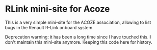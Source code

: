 RLink mini-site for Acoze
=========================

This is a very simple mini-site for the ACOZE association, allowing to list bugs in the Renault R-Link onboard system.

Deprecation warning: it has been a long time since I have touched this. I don't maintain this mini-site anymore. Keeping this code here for history.
